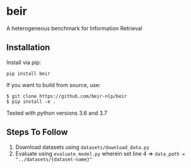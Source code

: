 # beir
A heterogeneous benchmark for Information Retrieval

## Installation

Install via pip:

```
pip install beir
```

If you want to build from source, use:

```
$ git clone https://github.com/beir-nlp/beir
$ pip install -e .
```

Tested with python versions 3.6 and 3.7
## Steps To Follow

1. Download datasets using ``datasets/download_data.py``
2. Evaluate using ``evaluate_model.py`` wherein set line 4 => ``data_path = "../datasets/{dataset-name}"``